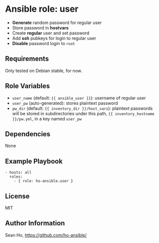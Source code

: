 # Ansible role: user
+ **Generate** random password for regular user
+ Store password in **hostvars**
+ Create **regular** user and set password
+ Add **ssh** pubkeys for login to regular user
+ **Disable** password login to `root`

## Requirements
Only tested on Debian stable, for now.

## Role Variables
+ `user_name` (default: `{{ ansible_user }}`): username of regular user
+ `user_pw` (auto-generated): stores plaintext password
+ `pw_dir` (default: `{{ inventory_dir }}/host_vars`):
  plaintext passwords will be stored in subdirectories under this path,
  `{{ inventory_hostname }}/pw.yml`, in a key named `user_pw`

## Dependencies
None

## Example Playbook

```
- hosts: all
  roles:
    - { role: ho-ansible.user }
```

## License
MIT

## Author Information
Sean Ho, https://github.com/ho-ansible/
